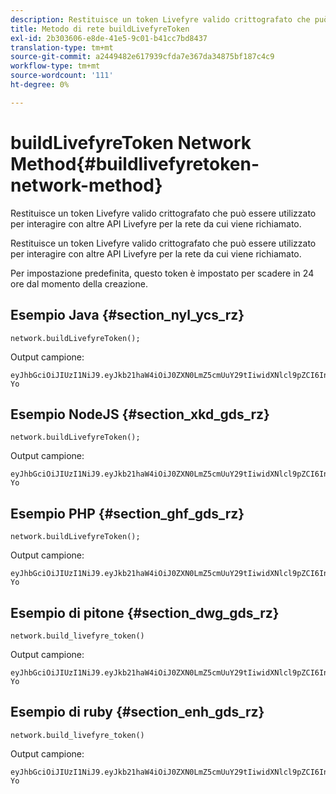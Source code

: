 ```yaml
---
description: Restituisce un token Livefyre valido crittografato che può essere utilizzato per interagire con altre API Livefyre per la rete da cui viene richiamato.
title: Metodo di rete buildLivefyreToken
exl-id: 2b303606-e8de-41e5-9c01-b41cc7bd8437
translation-type: tm+mt
source-git-commit: a2449482e617939cfda7e367da34875bf187c4c9
workflow-type: tm+mt
source-wordcount: '111'
ht-degree: 0%

---
```


# buildLivefyreToken Network Method{#buildlivefyretoken-network-method}

Restituisce un token Livefyre valido crittografato che può essere utilizzato per interagire con altre API Livefyre per la rete da cui viene richiamato.

Restituisce un token Livefyre valido crittografato che può essere utilizzato per interagire con altre API Livefyre per la rete da cui viene richiamato.

Per impostazione predefinita, questo token è impostato per scadere in 24 ore dal momento della creazione.

## Esempio Java {#section_nyl_ycs_rz}

```
network.buildLivefyreToken(); 
```

Output campione:

```
eyJhbGciOiJIUzI1NiJ9.eyJkb21haW4iOiJ0ZXN0LmZ5cmUuY29tIiwidXNlcl9pZCI6InN5c3RlbSIsImRpc3BsYXlfbmFtZSI6InN5c3RlbSIsImV4cGlyZXMiOjEzOTY2NTUwODN9.33GuJF_ou2O6CCV22Y3PlLUgP2Igy9vAXfmLONkt-Yo
```

## Esempio NodeJS {#section_xkd_gds_rz}

```
network.buildLivefyreToken(); 
```

Output campione:

```
eyJhbGciOiJIUzI1NiJ9.eyJkb21haW4iOiJ0ZXN0LmZ5cmUuY29tIiwidXNlcl9pZCI6InN5c3RlbSIsImRpc3BsYXlfbmFtZSI6InN5c3RlbSIsImV4cGlyZXMiOjEzOTY2NTUwODN9.33GuJF_ou2O6CCV22Y3PlLUgP2Igy9vAXfmLONkt-Yo
```

## Esempio PHP {#section_ghf_gds_rz}

```
network.buildLivefyreToken(); 
```

Output campione:

```
eyJhbGciOiJIUzI1NiJ9.eyJkb21haW4iOiJ0ZXN0LmZ5cmUuY29tIiwidXNlcl9pZCI6InN5c3RlbSIsImRpc3BsYXlfbmFtZSI6InN5c3RlbSIsImV4cGlyZXMiOjEzOTY2NTUwODN9.33GuJF_ou2O6CCV22Y3PlLUgP2Igy9vAXfmLONkt-Yo 
```

## Esempio di pitone {#section_dwg_gds_rz}

```
network.build_livefyre_token() 
```

Output campione:

```
eyJhbGciOiJIUzI1NiJ9.eyJkb21haW4iOiJ0ZXN0LmZ5cmUuY29tIiwidXNlcl9pZCI6InN5c3RlbSIsImRpc3BsYXlfbmFtZSI6InN5c3RlbSIsImV4cGlyZXMiOjEzOTY2NTUwODN9.33GuJF_ou2O6CCV22Y3PlLUgP2Igy9vAXfmLONkt-Yo 
```

## Esempio di ruby {#section_enh_gds_rz}

```
network.build_livefyre_token() 
```

Output campione:

```
eyJhbGciOiJIUzI1NiJ9.eyJkb21haW4iOiJ0ZXN0LmZ5cmUuY29tIiwidXNlcl9pZCI6InN5c3RlbSIsImRpc3BsYXlfbmFtZSI6InN5c3RlbSIsImV4cGlyZXMiOjEzOTY2NTUwODN9.33GuJF_ou2O6CCV22Y3PlLUgP2Igy9vAXfmLONkt-Yo 
```
